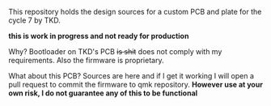 This repository holds the design sources for a custom PCB and plate for the cycle 7 by TKD.

**this is work in progress and not ready for production**

Why? Bootloader on TKD's PCB ~~is shit~~ does not comply with my requirements. Also the firmware is proprietary.

What about this PCB? Sources are here and if I get it working I will open a pull request to commit the firmware to qmk repository. **However use at your own risk, I do not guarantee any of this to be functional**
